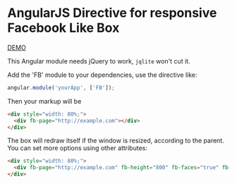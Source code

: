AngularJS Directive for responsive Facebook Like Box
=============

[DEMO](http://plnkr.co/edit/QCMIgW?p=preview)

This Angular module needs jQuery to work, `jqlite`  won't cut it.

Add the 'FB' module to your dependencies, use the directive like:

```js
angular.module('yourApp', ['FB']);
```

Then your markup will be

```html
<div style="width: 80%;">
  <div fb-page="http://example.com"></div>
</div>
``` 

The box will redraw itself if the window is resized, according to the parent. You can set more options using other attributes:

```html
<div style="width: 80%;">
  <div fb-page="http://example.com" fb-height="800" fb-faces="true" fb-posts="true" fb-hide="true"></div>
</div>
``` 
